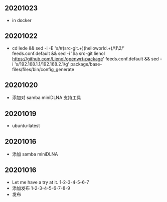 ## 20201023
* in docker

## 20201022
* cd lede && sed -i -E 's/#(src-git.+)(helloworld.+)/\1\2/' feeds.conf.default && sed -i '$a src-git lienol https://github.com/Lienol/openwrt-package' feeds.conf.default && sed -i 's/192.168.1.1/192.168.2.1/g' package/base-files/files/bin/config_generate

## 20201020
* 添加对 samba miniDLNA 支持工具

## 20201019
* ubuntu-latest

## 20201016
* 添加 samba miniDLNA

## 20201016
* Let me have a try at it. 1-2-3-4-5-6-7
* 添加发布 1-2-3-4-5-6-7-8-9
* 发布
